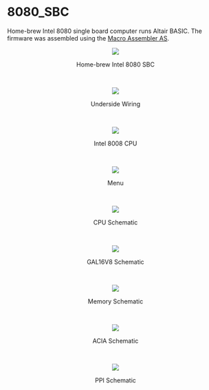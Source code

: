 # 8080_SBC
Home-brew Intel 8080 single board computer runs Altair BASIC. The firmware was assembled using the [Macro Assembler AS](http://john.ccac.rwth-aachen.de:8000/as/).
<p align="center"><img src="/images/top.JPEG"/>
<p align="center">Home-brew Intel 8080 SBC</p><br>
<p align="center"><img src="/images/underside.JPEG"/>
<p align="center">Underside Wiring</p><br>
<p align="center"><img src="/images/i8080.JPEG"/>
<p align="center">Intel 8008 CPU</p><br>
<p align="center"><img src="/images/TT.jpg"/>
<p align="center">Menu</p><br>
<p align="center"><img src="/images/CPU.jpg"/>
<p align="center">CPU Schematic</p><br>
<p align="center"><img src="/images/GAL16V8.jpg"/>
<p align="center">GAL16V8 Schematic</p><br>
<p align="center"><img src="/images/MEMORY.jpg"/>
<p align="center">Memory Schematic</p><br>
<p align="center"><img src="/images/ACIA.jpg"/>
<p align="center">ACIA Schematic</p><br>
<p align="center"><img src="/images/PPI.jpg"/>
<p align="center">PPI Schematic</p><br>
